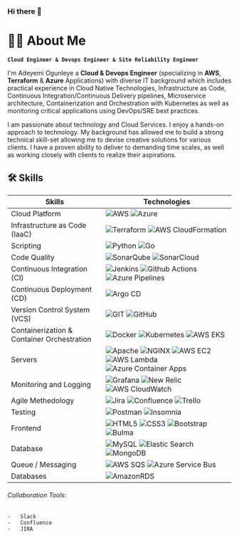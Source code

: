 ### Hi there 👋

# 🏄‍♂️ About Me

**`Cloud Engineer & Devops Engineer & Site Reliability Engineer`**

I'm Adeyemi Ogunleye a **Cloud & Devops Engineer** (specializing in **AWS**, **Terraform** & **Azure** Applications) with diverse IT background which includes practical experience in Cloud Native Technologies, Infrastructure as Code, Continuous Integration/Continuous Delivery pipelines, Microservice architecture, Containerization and Orchestration with Kubernetes as well as monitoring critical applications using DevOps/SRE best practices.

I am passionate about technology and Cloud Services. I enjoy a hands-on approach to technology. My background has allowed me to build a strong technical skill-set allowing me to devise creative solutions for various clients. I have a proven ability to deliver to demanding time scales, as well as working closely with clients to realize their aspirations.


## 🛠️ Skills
 
| Skills   | Technologies |
|---------|--------------|
| Cloud Platform |<img alt="AWS" src="https://img.shields.io/badge/-AWS-232F3E?style=flat-square&logo=amazonaws&logoColor=white" /> <img alt="Azure" src="https://img.shields.io/badge/-Azure-0078D7?style=flat-square&logo=azure-devops&logoColor=white" /> |
| Infrastructure as Code (IaaC) | <img alt="Terraform" src="https://img.shields.io/badge/-Terraform-7B42BC?style=flat-square&logo=terraform&logoColor=white" /> <img alt="AWS CloudFormation" src="https://img.shields.io/badge/-AWS_CloudFormation-232F3E?style=flat-square&logo=amazonaws&logoColor=white" />  |
| Scripting | <img alt="Python" src="https://img.shields.io/badge/-Python-3776AB?style=flat-square&logo=python&logoColor=white" /> <img alt="Go" src="https://img.shields.io/badge/-BashShell-00ADD8?style=flat-square&logo=bash&logoColor=white" /> |
| Code Quality |   <img alt="SonarQube" src="https://img.shields.io/badge/-SonarQube-4E9BCD?style=flat-square&logo=sonarcloud&logoColor=white" /> <img alt="SonarCloud" src="https://img.shields.io/badge/-SonarCloud-F3702A?style=flat-square&logo=sonarcloud&logoColor=white" />  |
| Continuous Integration (CI) | <img alt="Jenkins" src="https://img.shields.io/badge/-Jenkins-D24939?style=flat-square&logo=jenkins&logoColor=white" /> <img alt="Github Actions" src="https://img.shields.io/badge/-GitHub_Actions-2088FF?style=flat-square&logo=github-actions&logoColor=white" /> <img alt="Azure Pipelines" src="https://img.shields.io/badge/-Azure%20Pipelines-2560E0?style=flat-square&logo=azurepipelines&logoColor=white" /> |
| Continuous Deployment (CD) | <img alt="Argo CD" src="https://img.shields.io/badge/-ArgoCD-EF7B4D?style=flat-square&logo=argo&logoColor=white" /> |
| Version Control System (VCS) | <img alt="GIT" src="https://img.shields.io/badge/-Git-F05032?style=flat-square&logo=git&logoColor=white" />  <img alt="GitHub" src="https://img.shields.io/badge/-GitHub-181717?style=flat-square&logo=git&logoColor=white" />
| Containerization & Container Orchestration | <img alt="Docker" src="https://img.shields.io/badge/-Docker-46a2f1?style=flat-square&logo=docker&logoColor=white" /> <img alt="Kubernetes" src="https://img.shields.io/badge/-Kubernetes-326CE5?style=flat-square&logo=kubernetes&logoColor=white" /> <img alt="AWS EKS" src="https://img.shields.io/badge/-AWS_EKS-FF9900?style=flat-square&logo=amazoneks&logoColor=white" /> |
| Servers | <img alt="Apache" src="https://img.shields.io/badge/-Apache-D22128?style=flat-square&logo=apache&logoColor=white" /> <img alt="NGINX" src="https://img.shields.io/badge/-NGINX-269539?style=flat-square&logo=nginx&logoColor=white" /> <img alt="AWS EC2" src="https://img.shields.io/badge/-AWS%20EC2-FF9900?style=flat-square&logo=amazonec2&logoColor=white" /> <img alt="AWS Lambda" src="https://img.shields.io/badge/-AWS%20Lambda-F37C20?style=flat-square&logo=awslambda&logoColor=white" /> <img alt="Azure Container Apps" src="https://img.shields.io/badge/-Azure_Container_Apps-0078D7?style=flat-square&logo=microsoftazure&logoColor=white" /> |
| Monitoring and Logging | <img alt="Grafana" src="https://img.shields.io/badge/-Grafana-FA6800?style=flat-square&logo=grafana&logoColor=white" /> <img alt="New Relic" src="https://img.shields.io/badge/-New_Relic-008C99?style=flat-square&logo=newrelic&logoColor=white" /> <img alt="AWS CloudWatch" src="https://img.shields.io/badge/-AWS_CloudWatch-FF4F8B?style=flat-square&logo=amazoncloudwatch&logoColor=white" /> | 
| Agile Methedology | <img alt="Jira" src="https://img.shields.io/badge/-Jira-0052CC?style=flat-square&logo=jira&logoColor=white" /> <img alt="Confluence" src="https://img.shields.io/badge/-Confluence-172B4D?style=flat-square&logo=confluence&logoColor=white" /> <img alt="Trello" src="https://img.shields.io/badge/-Trello-0052CC?style=flat-square&logo=trello&logoColor=white" /> |
| Testing |<img alt="Postman" src="https://img.shields.io/badge/-Postman-FF6C37?style=flat-square&logo=postman&logoColor=white" /> <img alt="Insomnia" src="https://img.shields.io/badge/-Insomnia-4000BF?style=flat-square&logo=insomnia&logoColor=white" />|
| Frontend | <img alt="HTML5" src="https://img.shields.io/badge/-HTML5-E34F26?style=flat-square&logo=html5&logoColor=white" /> <img alt="CSS3" src="https://img.shields.io/badge/-CSS3-157286?style=flat-square&logo=css3&logoColor=white" /> <img alt="Bootstrap" src="https://img.shields.io/badge/-Bootstrap-563D7C?style=flat-square&logo=bootstrap&logoColor=white" /> <img alt="Bulma" src="https://img.shields.io/badge/-Bulma-00D1B2?style=flat-square&logo=bulma&logoColor=white" /> |
| Database | <img alt="MySQL" src="https://img.shields.io/badge/-MySQL-4479A1?style=flat-square&logo=mysql&logoColor=white" /> <img alt="Elastic Search" src="https://img.shields.io/badge/-Elastic_Search-005571?style=flat-square&logo=elasticsearch&logoColor=white" /> <img alt="MongoDB" src="https://img.shields.io/badge/-MongoDB-47A248?style=flat-square&logo=mongodb&logoColor=white" />
| Queue / Messaging | <img alt="AWS SQS" src="https://img.shields.io/badge/-AWS_SQS-232F3E?style=flat-square&logo=amazonaws&logoColor=white" /> <img alt="Azure Service Bus" src="https://img.shields.io/badge/-Azure_Service_Bus-0078D7?style=flat-square&logo=azure-devops&logoColor=white" /> |
| Databases | <img alt="AmazonRDS" src="https://img.shields.io/badge/Amazon_RDS-527FFF?style=flat-square&logo=amazonrds&logoColor=white" /> 

###### Collaboration Tools:
	-	Slack
	-	Confluence
	-	JIRA
